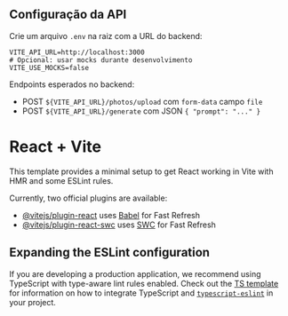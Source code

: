 ## Configuração da API

Crie um arquivo `.env` na raiz com a URL do backend:

```
VITE_API_URL=http://localhost:3000
# Opcional: usar mocks durante desenvolvimento
VITE_USE_MOCKS=false
```

Endpoints esperados no backend:
- POST `${VITE_API_URL}/photos/upload` com `form-data` campo `file`
- POST `${VITE_API_URL}/generate` com JSON `{ "prompt": "..." }`

# React + Vite

This template provides a minimal setup to get React working in Vite with HMR and some ESLint rules.

Currently, two official plugins are available:

- [@vitejs/plugin-react](https://github.com/vitejs/vite-plugin-react/blob/main/packages/plugin-react) uses [Babel](https://babeljs.io/) for Fast Refresh
- [@vitejs/plugin-react-swc](https://github.com/vitejs/vite-plugin-react/blob/main/packages/plugin-react-swc) uses [SWC](https://swc.rs/) for Fast Refresh

## Expanding the ESLint configuration

If you are developing a production application, we recommend using TypeScript with type-aware lint rules enabled. Check out the [TS template](https://github.com/vitejs/vite/tree/main/packages/create-vite/template-react-ts) for information on how to integrate TypeScript and [`typescript-eslint`](https://typescript-eslint.io) in your project.
